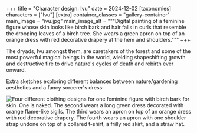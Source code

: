 +++
title = "Character design: Ivu"
date = 2024-12-02
[taxonomies]
characters = ["Ivu"]
[extra]
container_classes = "gallery-container"
main_image = "ivu.jpg"
main_image_alt = """Digital painting of a feminine figure whose skin looks like birch bark
and hair falls in curls that resemble the drooping leaves of a birch tree.
She wears a green apron on top of an orange dress with red decorative drapery at the hem and shoulders."""
+++

The dryads, Ivu amongst them, are caretakers of the forest
and some of the most powerful magical beings in the world,
wielding shapeshifting growth and destructive fire
to drive nature's cycles of death and rebirth ever onward.

Extra sketches exploring different balances between
nature/gardening aesthetics and a fancy sorcerer's dress:

<!-- more -->

![Four different clothing designs for one feminine figure with birch bark for skin.
One is naked. The second wears a long green dress decorated with orange flame-like sigils.
The third wears an apron on top of an orange dress with red decorative drapery.
The fourth wears an apron with one shoulder strap undone on top of a collared t-shirt,
a frilly red skirt, and a straw hat.](ivu_alts.jpg)
